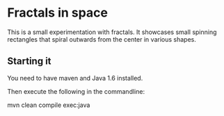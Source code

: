 # Fractals in space

This is a small experimentation with fractals.
It showcases small spinning rectangles that spiral outwards from
the center in various shapes.

## Starting it

You need to have maven and Java 1.6 installed.

Then execute the following in the commandline:

mvn clean compile exec:java
